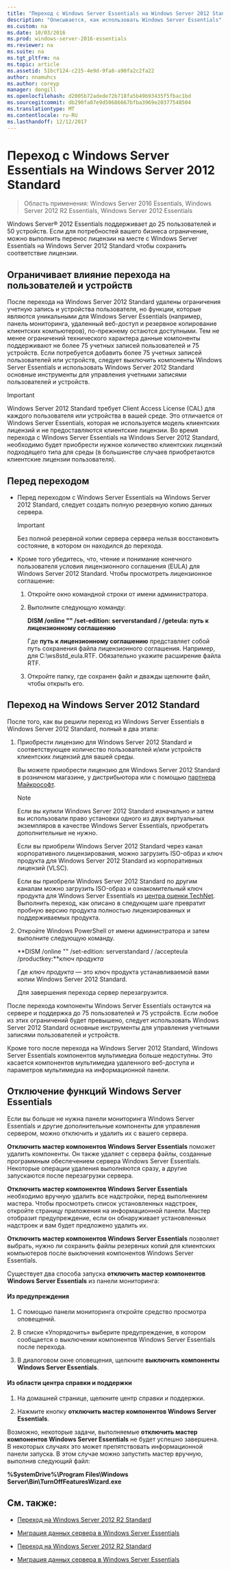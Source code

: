 ```yaml
---
title: "Переход с Windows Server Essentials на Windows Server 2012 Standard"
description: "Описывается, как использовать Windows Server Essentials"
ms.custom: na
ms.date: 10/03/2016
ms.prod: windows-server-2016-essentials
ms.reviewer: na
ms.suite: na
ms.tgt_pltfrm: na
ms.topic: article
ms.assetid: 51bcf124-c215-4e9d-9fa8-a90fa2c2fa22
author: nnamuhcs
ms.author: coreyp
manager: dongill
ms.openlocfilehash: d2005b72adede72b718fa5b49b93435f5fbac1bd
ms.sourcegitcommit: db290fa07e9d50686667bfba3969e20377548504
ms.translationtype: MT
ms.contentlocale: ru-RU
ms.lasthandoff: 12/12/2017
---
```

# <a name="transition-from-windows-server-essentials-to-windows-server-2012-standard"></a>Переход с Windows Server Essentials на Windows Server 2012 Standard

>Область применения: Windows Server 2016 Essentials, Windows Server 2012 R2 Essentials, Windows Server 2012 Essentials

 Windows Server® 2012 Essentials поддерживает до 25 пользователей и 50 устройств. Если для потребностей вашего бизнеса ограничение, можно выполнить перенос лицензии на месте с Windows Server Essentials на Windows Server 2012 Standard чтобы сохранить соответствие лицензии.  
  
## <a name="how-the-transition-affects-user-and-device-limits"></a>Ограничивает влияние перехода на пользователей и устройств  
 После перехода на Windows Server 2012 Standard удалены ограничения учетную запись и устройства пользователя, но функции, которые являются уникальными для Windows Server Essentials (например, панель мониторинга, удаленный веб-доступ и резервное копирование клиентских компьютеров), по-прежнему остаются доступными. Тем не менее ограничений технического характера данные компоненты поддерживают не более 75 учетных записей пользователей и 75 устройств. Если потребуется добавить более 75 учетных записей пользователей или устройств, следует выключить компоненты Windows Server Essentials и использовать Windows Server 2012 Standard основные инструменты для управления учетными записями пользователей и устройств.  
  
> [!IMPORTANT]
>   Windows Server 2012 Standard требует Client Access License (CAL) для каждого пользователя или устройства в вашей среде. Это отличается от Windows Server Essentials, которая не используется модель клиентских лицензий и не предоставляются клиентские лицензии.  Во время перехода с Windows Server Essentials на Windows Server 2012 Standard, необходимо будет приобрести нужное количество клиентских лицензий подходящего типа для среды (в большинстве случаев приобретаются клиентские лицензии пользователя).  
  
## <a name="before-the-transition"></a>Перед переходом  
  
-   Перед переходом с Windows Server Essentials на Windows Server 2012 Standard, следует создать полную резервную копию данных сервера.  
  
    > [!IMPORTANT]
    >  Без полной резервной копии сервера сервера нельзя восстановить состояние, в котором он находился до перехода.  
  
-   Кроме того убедитесь, что, чтение и понимание конечного пользователя условия лицензионного соглашения (EULA) для Windows Server 2012 Standard. Чтобы просмотреть лицензионное соглашение:  
  
    1.  Откройте окно командной строки от имени администратора.  
  
    2.  Выполните следующую команду:  
  
         **DISM /online "" /set-edition: serverstandard / /geteula: путь к лицензионному соглашению**  
  
         Где **путь к лицензионному соглашению** представляет собой путь сохранения файла лицензионного соглашения. Например, для C:\ws8std_eula.RTF.  Обязательно укажите расширение файла RTF.  
  
    3.  Откройте папку, где сохранен файл и дважды щелкните файл, чтобы открыть его.  
  
## <a name="transition-to--windows-server-2012-standard"></a>Переход на Windows Server 2012 Standard  
 После того, как вы решили переход из Windows Server Essentials в Windows Server 2012 Standard, полный в два этапа:  
  
1.  Приобрести лицензию для Windows Server 2012 Standard и соответствующее количество пользователей и/или устройств клиентских лицензий для вашей среды.  
  
     Вы можете приобрести лицензию для Windows Server 2012 Standard в розничном магазине, у дистрибьютора или с помощью [партнера Майкрософт](https://pinpoint.microsoft.com/SelectCulture.aspx).  
  
    > [!NOTE]
    >  Если вы купили Windows Server 2012 Standard изначально и затем вы использовали право установки одного из двух виртуальных экземпляров в качестве Windows Server Essentials, приобретать дополнительные не нужно.  
    >   
    >  Если вы приобрели Windows Server 2012 Standard через канал корпоративного лицензирования, можно загрузить ISO-образ и ключ продукта для Windows Server 2012 Standard из корпоративных лицензий (VLSC).  
    >   
    >  Если вы приобрели Windows Server 2012 Standard по другим каналам можно загрузить ISO-образ и ознакомительный ключ продукта для Windows Server Essentials из [центра оценки TechNet](https://technet.microsoft.com/evalcenter/jj659306.aspx). Выполнить переход, как описано в следующем шаге превратит пробную версию продукта полностью лицензированных и поддерживаемых продукта.  
  
2.  Откройте Windows PowerShell от имени администратора и затем выполните следующую команду.  
  
     **DISM /online "" /set-edition: serverstandard / /accepteula /productkey:***ключ продукта*  
  
     Где *ключ продукта* — это ключ продукта устанавливаемой вами копии Windows Server 2012 Standard.  
  
     Для завершения перехода сервер перезагрузится.  
  
 После перехода компоненты Windows Server Essentials останутся на сервере и поддержка до 75 пользователей и 75 устройств. Если любое из этих ограничений будет превышено, следует использовать Windows Server 2012 Standard основные инструменты для управления учетными записями пользователей и устройств.  
  
 Кроме того после перехода на Windows Server 2012 Standard, Windows Server Essentials компонентов мультимедиа больше недоступны. Это касается компонентов мультимедиа удаленного веб-доступа и параметров мультимедиа на информационной панели.  
  
## <a name="turn-off--windows-server-essentials-features"></a>Отключение функций Windows Server Essentials  
 Если вы больше не нужна панели мониторинга Windows Server Essentials и другие дополнительные компоненты для управления сервером, можно отключить и удалить их с вашего сервера.  
  
 **Отключить мастер компонентов Windows Server Essentials** поможет удалить компоненты. Он также удаляет с сервера файлы, созданные программным обеспечением сервера Windows Server Essentials.  Некоторые операции удаления выполняются сразу, а другие запускаются после перезагрузки сервера.  
  
 **Отключить мастер компонентов Windows Server Essentials** необходимо вручную удалить все надстройки, перед выполнением мастера. Чтобы просмотреть список установленных надстроек, откройте страницу приложения на информационной панели. Мастер отобразит предупреждение, если он обнаруживает установленных надстроек и вам будет предложено удалить их.  
  
 **Отключить мастер компонентов Windows Server Essentials** позволяет выбрать, нужно ли сохранить файлы резервных копий для клиентских компьютеров после выключения компонентов Windows Server Essentials.  
  
 Существует два способа запуска **отключить мастер компонентов Windows Server Essentials** из панели мониторинга:  
  
#### <a name="from-the-alert"></a>Из предупреждения  
  
1.  С помощью панели мониторинга откройте средство просмотра оповещений.  
  
2.  В списке «Упорядочить» выберите предупреждение, в котором сообщается о выключении компонентов Windows Server Essentials после перехода.  
  
3.  В диалоговом окне оповещения, щелкните **выключить компоненты Windows Server Essentials**.  
  
#### <a name="from-the-get-help-and-support-pane"></a>Из области центра справки и поддержки  
  
1.  На домашней странице, щелкните центр справки и поддержки.  
  
2.  Нажмите кнопку **отключить мастер компонентов Windows Server Essentials**.  
  
 Возможно, некоторые задачи, выполняемые **отключить мастер компонентов Windows Server Essentials** не будет успешно завершена. В некоторых случаях это может препятствовать информационной панели запуска. В этом случае можно запустить мастер вручную, выполнив следующий файл:  
  
 **%SystemDrive%\Program Files\Windows Server\Bin\TurnOffFeaturesWizard.exe**  
  
## <a name="see-also"></a>См. также:  
  

-   [Переход на Windows Server 2012 R2 Standard](Transition-from-Windows-Server-2012-R2-Essentials-to-Windows-Server-2012-R2-Standard.md)  
  
-   [Миграция данных сервера в Windows Server Essentials](Migrate-Server-Data-to-Windows-Server-Essentials.md)

-   [Переход на Windows Server 2012 R2 Standard](../migrate/Transition-from-Windows-Server-2012-R2-Essentials-to-Windows-Server-2012-R2-Standard.md)  
  
-   [Миграция данных сервера в Windows Server Essentials](../migrate/Migrate-Server-Data-to-Windows-Server-Essentials.md)

